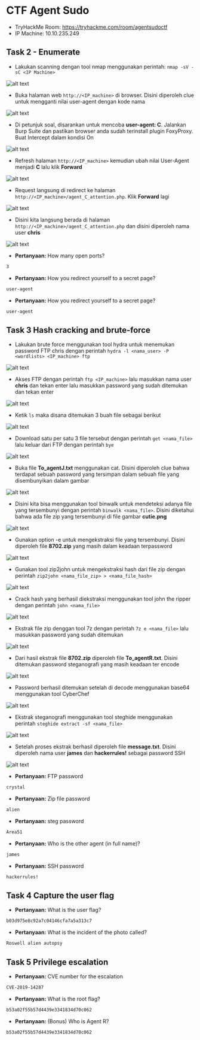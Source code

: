 # CTF Agent Sudo
- TryHackMe Room: https://tryhackme.com/room/agentsudoctf
- IP Machine: 10.10.235.249

## Task 2 - Enumerate 
- Lakukan scanning dengan tool nmap menggunakan perintah: `nmap -sV -sC <IP Machine>`

![alt text](https://github.com/rahardian-dwi-saputra/TryHackMe-WriteUps/blob/main/Agent%20Sudo/assets/as%201.JPG)

- Buka halaman web `http://<IP_machine>` di browser. Disini diperoleh clue untuk mengganti nilai user-agent dengan kode nama

![alt text](https://github.com/rahardian-dwi-saputra/TryHackMe-WriteUps/blob/main/Agent%20Sudo/assets/as%202.JPG)

- Di petunjuk soal, disarankan untuk mencoba **user-agent: C**. Jalankan Burp Suite dan pastikan browser anda sudah terinstall plugin FoxyProxy. Buat Intercept dalam kondisi On

![alt text](https://github.com/rahardian-dwi-saputra/TryHackMe-WriteUps/blob/main/Agent%20Sudo/assets/as%203.JPG)

- Refresh halaman `http://<IP_machine>` kemudian ubah nilai User-Agent menjadi **C** lalu klik **Forward**

![alt text](https://github.com/rahardian-dwi-saputra/TryHackMe-WriteUps/blob/main/Agent%20Sudo/assets/as%204.JPG)

- Request langsung di redirect ke halaman `http://<IP_machine>/agent_C_attention.php`. Klik **Forward** lagi

![alt text](https://github.com/rahardian-dwi-saputra/TryHackMe-WriteUps/blob/main/Agent%20Sudo/assets/as%205.JPG)

- Disini kita langsung berada di halaman `http://<IP_machine>/agent_C_attention.php` dan disini diperoleh nama user **chris**

![alt text](https://github.com/rahardian-dwi-saputra/TryHackMe-WriteUps/blob/main/Agent%20Sudo/assets/as%206.JPG)

- **Pertanyaan:** How many open ports?
```sh
3
```

- **Pertanyaan:** How you redirect yourself to a secret page?
```sh
user-agent
```

- **Pertanyaan:** How you redirect yourself to a secret page?
```sh
user-agent
```

## Task 3 Hash cracking and brute-force
- Lakukan brute force menggunakan tool hydra untuk menemukan password FTP chris dengan perintah `hydra -l <nama_user> -P <wordlists> <IP_machine> ftp`

![alt text](https://github.com/rahardian-dwi-saputra/TryHackMe-WriteUps/blob/main/Agent%20Sudo/assets/as%207.JPG)

- Akses FTP dengan perintah `ftp <IP_machine>` lalu masukkan nama user **chris** dan tekan enter lalu masukkan password yang sudah ditemukan dan tekan enter

![alt text](https://github.com/rahardian-dwi-saputra/TryHackMe-WriteUps/blob/main/Agent%20Sudo/assets/as%208.JPG)

- Ketik `ls` maka disana ditemukan 3 buah file sebagai berikut

![alt text](https://github.com/rahardian-dwi-saputra/TryHackMe-WriteUps/blob/main/Agent%20Sudo/assets/as%209.JPG)

- Download satu per satu 3 file tersebut dengan perintah `get <nama_file>` lalu keluar dari FTP dengan perintah `bye`

![alt text](https://github.com/rahardian-dwi-saputra/TryHackMe-WriteUps/blob/main/Agent%20Sudo/assets/as%2010.JPG)

- Buka file **To_agentJ.txt** menggunakan cat. Disini diperoleh clue bahwa terdapat sebuah password yang tersimpan dalam sebuah file yang disembunyikan dalam gambar

![alt text](https://github.com/rahardian-dwi-saputra/TryHackMe-WriteUps/blob/main/Agent%20Sudo/assets/as%2011.JPG)

- Disini kita bisa menggunakan tool binwalk untuk mendeteksi adanya file yang tersembunyi dengan perintah `binwalk <nama_file>`. Disini diketahui bahwa ada file zip yang tersembunyi di file gambar **cutie.png**

![alt text](https://github.com/rahardian-dwi-saputra/TryHackMe-WriteUps/blob/main/Agent%20Sudo/assets/as%2012.JPG)

- Gunakan option -e untuk mengekstraksi file yang tersembunyi. Disini diperoleh file **8702.zip** yang masih dalam keadaan terpassword

![alt text](https://github.com/rahardian-dwi-saputra/TryHackMe-WriteUps/blob/main/Agent%20Sudo/assets/as%2013.JPG)

- Gunakan tool zip2john untuk mengekstraksi hash dari file zip dengan perintah `zip2john <nama_file_zip> > <nama_file_hash>`

![alt text](https://github.com/rahardian-dwi-saputra/TryHackMe-WriteUps/blob/main/Agent%20Sudo/assets/as%2014.JPG)

- Crack hash yang berhasil diekstraksi menggunakan tool john the ripper dengan perintah `john <nama_file>`

![alt text](https://github.com/rahardian-dwi-saputra/TryHackMe-WriteUps/blob/main/Agent%20Sudo/assets/as%2015.JPG)

- Ekstrak file zip denggan tool 7z dengan perintah `7z e <nama_file>` lalu masukkan password yang sudah ditemukan

![alt text](https://github.com/rahardian-dwi-saputra/TryHackMe-WriteUps/blob/main/Agent%20Sudo/assets/as%2016.JPG)

- Dari hasil ekstrak file **8702.zip** diperoleh file **To_agentR.txt**. Disini ditemukan password steganografi yang masih keadaan ter encode

![alt text](https://github.com/rahardian-dwi-saputra/TryHackMe-WriteUps/blob/main/Agent%20Sudo/assets/as%2017.JPG)

- Password berhasil ditemukan setelah di decode menggunakan base64 menggunakan tool CyberChef

![alt text](https://github.com/rahardian-dwi-saputra/TryHackMe-WriteUps/blob/main/Agent%20Sudo/assets/as%2018.JPG)

- Ekstrak steganografi menggunakan tool steghide menggunakan perintah `steghide extract -sf <nama_file>`

![alt text](https://github.com/rahardian-dwi-saputra/TryHackMe-WriteUps/blob/main/Agent%20Sudo/assets/as%2019.JPG)

- Setelah proses ekstrak berhasil diperoleh file **message.txt**. Disini diperoleh nama user **james** dan **hackerrules!** sebagai password SSH   

![alt text](https://github.com/rahardian-dwi-saputra/TryHackMe-WriteUps/blob/main/Agent%20Sudo/assets/as%2020.JPG)

- **Pertanyaan:** FTP password
```sh
crystal
```

- **Pertanyaan:** Zip file password
```sh
alien
```

- **Pertanyaan:** steg password
```sh
Area51
```

- **Pertanyaan:** Who is the other agent (in full name)?
```sh
james
```

- **Pertanyaan:** SSH password
```sh
hackerrules!
```

## Task 4 Capture the user flag


- **Pertanyaan:** What is the user flag?
```sh
b03d975e8c92a7c04146cfa7a5a313c7
```

- **Pertanyaan:** What is the incident of the photo called?
```sh
Roswell alien autopsy
```

## Task 5 Privilege escalation 


- **Pertanyaan:** CVE number for the escalation 
```sh
CVE-2019-14287
```

- **Pertanyaan:** What is the root flag?
```sh
b53a02f55b57d4439e3341834d70c062
```

- **Pertanyaan:** (Bonus) Who is Agent R?
```sh
b53a02f55b57d4439e3341834d70c062
```
